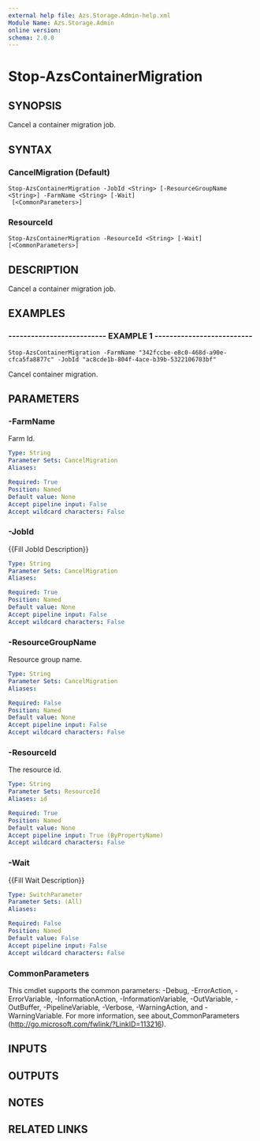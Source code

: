 ```yaml
---
external help file: Azs.Storage.Admin-help.xml
Module Name: Azs.Storage.Admin
online version: 
schema: 2.0.0
---
```


# Stop-AzsContainerMigration

## SYNOPSIS
Cancel a container migration job.

## SYNTAX

### CancelMigration (Default)
```
Stop-AzsContainerMigration -JobId <String> [-ResourceGroupName <String>] -FarmName <String> [-Wait]
 [<CommonParameters>]
```

### ResourceId
```
Stop-AzsContainerMigration -ResourceId <String> [-Wait] [<CommonParameters>]
```

## DESCRIPTION
Cancel a container migration job.

## EXAMPLES

### -------------------------- EXAMPLE 1 --------------------------
```
Stop-AzsContainerMigration -FarmName "342fccbe-e8c0-468d-a90e-cfca5fa8877c" -JobId "ac8cde1b-804f-4ace-b39b-5322106703bf"
```

Cancel container migration.

## PARAMETERS

### -FarmName
Farm Id.

```yaml
Type: String
Parameter Sets: CancelMigration
Aliases: 

Required: True
Position: Named
Default value: None
Accept pipeline input: False
Accept wildcard characters: False
```

### -JobId
{{Fill JobId Description}}

```yaml
Type: String
Parameter Sets: CancelMigration
Aliases: 

Required: True
Position: Named
Default value: None
Accept pipeline input: False
Accept wildcard characters: False
```

### -ResourceGroupName
Resource group name.

```yaml
Type: String
Parameter Sets: CancelMigration
Aliases: 

Required: False
Position: Named
Default value: None
Accept pipeline input: False
Accept wildcard characters: False
```

### -ResourceId
The resource id.

```yaml
Type: String
Parameter Sets: ResourceId
Aliases: id

Required: True
Position: Named
Default value: None
Accept pipeline input: True (ByPropertyName)
Accept wildcard characters: False
```

### -Wait
{{Fill Wait Description}}

```yaml
Type: SwitchParameter
Parameter Sets: (All)
Aliases: 

Required: False
Position: Named
Default value: False
Accept pipeline input: False
Accept wildcard characters: False
```

### CommonParameters
This cmdlet supports the common parameters: -Debug, -ErrorAction, -ErrorVariable, -InformationAction, -InformationVariable, -OutVariable, -OutBuffer, -PipelineVariable, -Verbose, -WarningAction, and -WarningVariable. For more information, see about_CommonParameters (http://go.microsoft.com/fwlink/?LinkID=113216).

## INPUTS

## OUTPUTS

## NOTES

## RELATED LINKS

